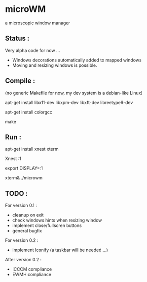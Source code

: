 # microWM
a microscopic window manager

Status :
--------

Very alpha code for now ...

* Windows decorations automatically added to mapped windows
* Moving and resizing windows is possible.

Compile :
---------

(no generic Makefile for now, my dev system is a debian-like Linux)

apt-get install libx11-dev libxpm-dev libxft-dev libreetype6-dev

apt-get install colorgcc

make

Run :
-----

apt-get install xnest xterm

Xnest :1

export DISPLAY=:1

xterm&
./microwm


TODO :
------

For version 0.1 :

* cleanup on exit
* check windows hints when resizing window
* implement close/fullscren buttons
* general bugfix

For version 0.2 :

* implement Iconify (a taskbar will be needed ...)

After version 0.2 :

* ICCCM compliance
* EWMH compliance

